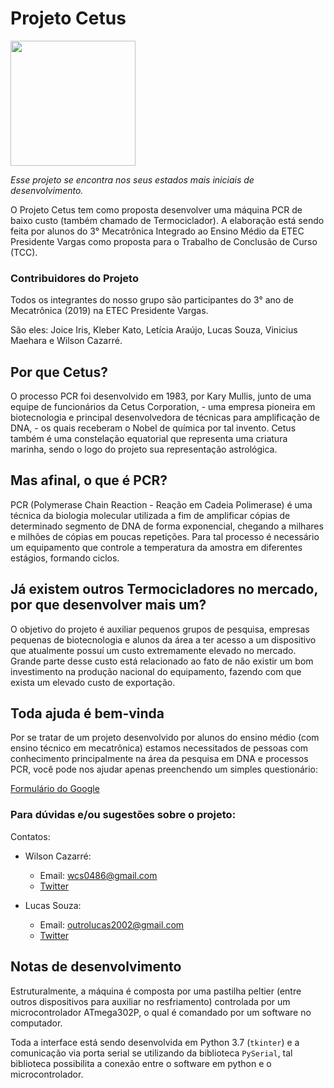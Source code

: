 # Projeto Cetus
<img src="https://github.com/WilsonCazarre/ProjetoCetus/blob/master/assets/logo.jpeg" width="200" height="200">

_Esse projeto se encontra nos seus estados mais iniciais de desenvolvimento._

O Projeto Cetus tem como proposta desenvolver uma máquina PCR de baixo custo (também chamado de Termociclador). A elaboração está sendo feita por alunos do 3° Mecatrônica Integrado ao Ensino Médio da ETEC Presidente Vargas como proposta para o Trabalho de Conclusão de Curso (TCC).

### Contribuidores do Projeto
Todos os integrantes do nosso grupo são participantes do 3° ano de Mecatrônica (2019) na ETEC Presidente Vargas. 

São eles: Joice Iris, Kleber Kato, Letícia Araújo, Lucas Souza, Vinicius Maehara e Wilson Cazarré.

## Por que Cetus?

O processo PCR foi desenvolvido em 1983, por Kary Mullis, junto de uma equipe de funcionários da Cetus Corporation, - uma empresa pioneira em biotecnologia e principal desenvolvedora de técnicas para amplificação de DNA, - os quais receberam o Nobel de química por tal invento. Cetus também é uma constelação equatorial que representa uma criatura marinha, sendo o logo do projeto sua representação astrológica.

## Mas afinal, o que é PCR?

PCR (Polymerase Chain Reaction - Reação em Cadeia Polimerase) é uma técnica da biologia molecular utilizada a fim de amplificar cópias de determinado segmento de DNA de forma exponencial, chegando a milhares e milhões de cópias em poucas repetições. Para tal processo é necessário um equipamento que controle a temperatura da amostra em diferentes estágios, formando ciclos.

## Já existem outros Termocicladores no mercado, por que desenvolver mais um?

O objetivo do projeto é auxiliar pequenos grupos de pesquisa, empresas pequenas de biotecnologia e alunos da área a ter acesso a um dispositivo que atualmente possuí um custo extremamente elevado no mercado. Grande parte desse custo está relacionado ao fato de não existir um bom investimento na produção nacional do equipamento, fazendo com que exista um elevado custo de exportação.


## Toda ajuda é bem-vinda

Por se tratar de um projeto desenvolvido por alunos do ensino médio (com ensino técnico em mecatrônica) estamos necessitados de pessoas com conhecimento principalmente na área da pesquisa em DNA e processos PCR, você pode nos ajudar apenas preenchendo um simples questionário:

[Formulário do Google](https://docs.google.com/forms/d/e/1FAIpQLSeknZwfgxAJlUGq_nTI-9e_KZr4itc3aowXtJQsjgLXp6w6sQ/viewform)

### Para dúvidas e/ou sugestões sobre o projeto:

Contatos: 
- Wilson Cazarré:
  - Email: wcs0486@gmail.com
  - [Twitter](https://twitter.com/WilsonCazarre)


- Lucas Souza:
  - Email: outrolucas2002@gmail.com
  - [Twitter](https://twitter.com/lukaxfeh)


## Notas de desenvolvimento
Estruturalmente, a máquina é composta por uma pastilha peltier (entre outros dispositivos para auxiliar no resfriamento) controlada por um microcontrolador ATmega302P, o qual é comandado por um software no computador.

Toda a interface está sendo desenvolvida em Python 3.7 (`tkinter`) e a comunicação via porta
serial se utilizando da biblioteca `PySerial`, tal biblioteca possibilita a
conexão entre o software em python e o microcontrolador.

